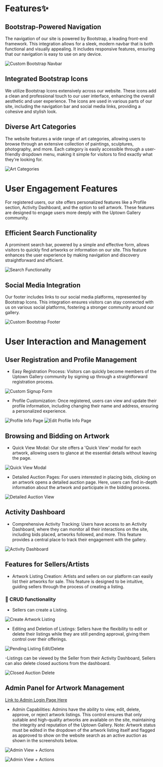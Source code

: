 # Features✨

## Bootstrap-Powered Navigation
The navigation of our site is powered by Bootstrap, a leading front-end framework. This integration allows for a sleek, modern navbar that is both functional and visually appealing. It includes responsive features, ensuring that our navigation is easy to use on any device.

![Custom Bootstrap Navbar](docs/images/navbar.png)

## Integrated Bootstrap Icons
We utilize Bootstrap Icons extensively across our website. These icons add a clean and professional touch to our user interface, enhancing the overall aesthetic and user experience. The icons are used in various parts of our site, including the navigation bar and social media links, providing a cohesive and stylish look.

## Diverse Art Categories
The website features a wide range of art categories, allowing users to browse through an extensive collection of paintings, sculptures, photography, and more. Each category is easily accessible through a user-friendly dropdown menu, making it simple for visitors to find exactly what they're looking for.

![Art Categories](docs/images/categories.png)

# User Engagement Features
For registered users, our site offers personalized features like a Profile section, Activity Dashboard, and the option to sell artwork. These features are designed to engage users more deeply with the Uptown Gallery community.

## Efficient Search Functionality
A prominent search bar, powered by a simple and effective form, allows visitors to quickly find artworks or information on our site. This feature enhances the user experience by making navigation and discovery straightforward and efficient.

![Search Functionality](docs/images/Search.png)

## Social Media Integration
Our footer includes links to our social media platforms, represented by Bootstrap Icons. This integration ensures visitors can stay connected with us on various social platforms, fostering a stronger community around our gallery.

![Custom Bootstrap Footer](docs/images/footer.png)

# User Interaction and Management

## User Registration and Profile Management

- Easy Registration Process: Visitors can quickly become members of the Uptown Gallery community by signing up through a straightforward registration process.
  
![Custom Signup Form](docs/images/signup.png)

- Profile Customization: Once registered, users can view and update their profile information, including changing their name and address, ensuring a personalized experience.
  
![Profile Info Page](docs/images/profile.png)
![Edit Profile Info Page](docs/images/editprofile.png)

## Browsing and Bidding on Artwork

- Quick View Modal: Our site offers a 'Quick View' modal for each artwork, allowing users to glance at the essential details without leaving the page.

![Quick View Modal](docs/images/modal.png)

- Detailed Auction Pages: For users interested in placing bids, clicking on an artwork opens a detailed auction page. Here, users can find in-depth information about the artwork and participate in the bidding process.

![Detailed Auction View](docs/images/artworkdetails.png)
  
## Activity Dashboard

- Comprehensive Activity Tracking: Users have access to an Activity Dashboard, where they can monitor all their interactions on the site, including bids placed, artworks followed, and more. This feature provides a central place to track their engagement with the gallery.

![Activity Dashboard](docs/images/activity.png)
  
## Features for Sellers/Artists

- Artwork Listing Creation: Artists and sellers on our platform can easily list their artworks for sale. This feature is designed to be intuitive, guiding sellers through the process of creating a listing.

### 🍰 CRUD functionality

- Sellers can create a Listing.

![Create Artwork Listing](docs/images/create.png)

- Editing and Deletion of Listings: Sellers have the flexibility to edit or delete their listings while they are still pending approval, giving them control over their offerings.

![Pending Listing Edit/Delete](docs/images/pendingartworks.png)

-Listings can be viewed by the Seller from their Activity Dashboard, Sellers can also delete closed auctions from the dashboard.

![Closed Auction Delete](docs/images/pendingartworks.png)
  
## Admin Panel for Artwork Management

[Link to Admin Login Page Here](https://uptowngallery-c4ad28352563.herokuapp.com/admin/)

- Admin Capabilities: Admins have the ability to view, edit, delete, approve, or reject artwork listings. This control ensures that only suitable and high-quality artworks are available on the site, maintaining the integrity and reputation of the Uptown Gallery. Note: Artwork status must be edited in the dropdown of the artwork listing itself and flagged as approved to show on the website search as an active auction as shown in the screenshots below.

![Admin View + Actions](docs/images/admin1.png)

![Admin View + Actions](docs/images/admin2.png)

